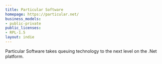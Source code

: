 ```yaml
---
title: Particular Software
homepage: https://particular.net/
business_models:
- public-private
public_licenses:
- RPL-1.5
layout: indie
---
```


Particular Software takes queuing technology to the next level on the .Net platform.
